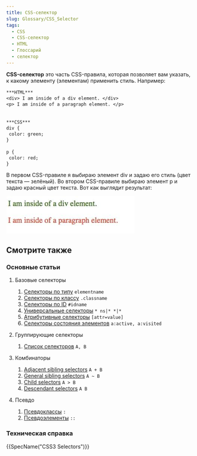 ```yaml
---
title: CSS-селектор
slug: Glossary/CSS_Selector
tags:
  - CSS
  - CSS-селектор
  - HTML
  - Глоссарий
  - селектор
---
```


**CSS-селектор** это часть CSS-правила, которая позволяет вам указать, к какому элементу (элементам) применить стиль. Например:

```
***HTML***
<div> I am inside of a div element. </div>
<p> I am inside of a paragraph element. </p>


***CSS***
div {
 color: green;
}

p {
 color: red;
}
```

В первом CSS-правиле я выбираю элемент div и задаю его стиль (цвет текста — зелёный). Во втором CSS-правиле выбираю элемент p и задаю красный цвет текста. Вот как выглядит результат:

![CSS selector coding results](cssselectormdnglossary.jpg)

## Смотрите также

### Основные статьи

1. Базовые селекторы

   1. [Селекторы по типу](/ru/docs/Web/CSS/Type_selectors) `elementname`
   2. [Селекторы по классу](/ru/docs/Web/CSS/Class_selectors) `.classname`
   3. [Селекторы по ID](/ru/docs/Web/CSS/ID_selectors) `#idname`
   4. [Универсальные селекторы](/ru/docs/Web/CSS/Universal_selectors) `* ns|* *|*`
   5. [Атрибутивные селекторы](/ru/docs/Web/CSS/Attribute_selectors) `[attr=value]`
   6. [Селекторы состояния элементов](/ru/docs/Web/CSS/Pseudo-classes) `a:active, a:visited`

2. Группирующие селекторы

   1. [Список селекторов](/ru/docs/Web/CSS/Selector_list) `A, B`

3. Комбинаторы

   1. [Adjacent sibling selectors](/ru/docs/Web/CSS/Adjacent_sibling_selectors) `A + B`
   2. [General sibling selectors](/ru/docs/Web/CSS/General_sibling_selectors) `A ~ B`
   3. [Child selectors](/ru/docs/Web/CSS/Child_selectors) `A > B`
   4. [Descendant selectors](/ru/docs/Web/CSS/Descendant_selectors) `A B`

4. Псевдо

   1. [Псевдоклассы](/ru/docs/Web/CSS/Pseudo-classes) `:`
   2. [Псевдоэлементы](/ru/docs/Web/CSS/Pseudo-elements) `::`

### Техническая справка

{{SpecName("CSS3 Selectors")}}
